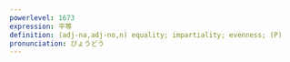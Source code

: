 ```yaml
---
powerlevel: 1673
expression: 平等
definition: (adj-na,adj-no,n) equality; impartiality; evenness; (P)
pronunciation: びょうどう
---
```

